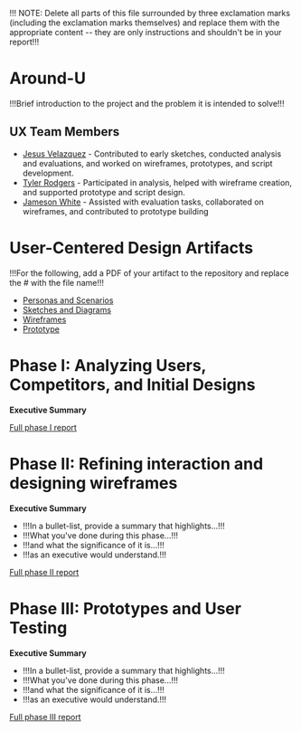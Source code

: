 !!! NOTE: Delete all parts of this file surrounded by three exclamation marks (including the exclamation marks themselves) and replace them with the appropriate content -- they are only instructions and shouldn't be in your report!!!

# Around-U

!!!Brief introduction to the project and the problem it is intended to solve!!!

## UX Team Members

* [Jesus Velazquez](https://jesus-portfolio-link.com) - Contributed to early sketches, conducted analysis and evaluations, and worked on wireframes, prototypes, and script development.
* [Tyler Rodgers](https://tyler-portfolio-link.com) - Participated in analysis, helped with wireframe creation, and supported prototype and script design.
* [Jameson White](https://jameson-portfolio-link.com) - Assisted with evaluation tasks, collaborated on wireframes, and contributed to prototype building

# User-Centered Design Artifacts
 
!!!For the following, add a PDF of your artifact to the repository and replace the # with the file name!!!

* [Personas and Scenarios](personas/)
* [Sketches and Diagrams](sketches/)
* [Wireframes](wireframes/)
* [Prototype](#)

# Phase I: Analyzing Users, Competitors, and Initial Designs

**Executive Summary**



[Full phase I report](phaseI/)

# Phase II: Refining interaction and designing wireframes

**Executive Summary**

* !!!In a bullet-list, provide a summary that highlights...!!!
* !!!What you've done during this phase...!!!
* !!!and what the significance of it is...!!!
* !!!as an executive would understand.!!!

[Full phase II report](phaseII/)

# Phase III: Prototypes and User Testing

**Executive Summary**

* !!!In a bullet-list, provide a summary that highlights...!!!
* !!!What you've done during this phase...!!!
* !!!and what the significance of it is...!!!
* !!!as an executive would understand.!!!

[Full phase III report](phaseIII/)
